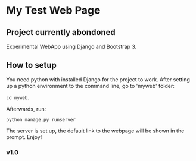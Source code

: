 # My Test Web Page 
## Project currently abondoned
Experimental WebApp using Django and Bootstrap 3.

## How to setup

You need python with installed Django for the project to work. 
After setting up a python environment to the command line, go to 'myweb' folder:

```cd myweb```.

Afterwards, run:

```python manage.py runserver```

The server is set up, the default link to the webpage will be shown in the prompt. Enjoy!

### v1.0

